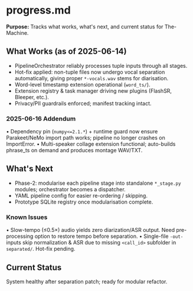 # progress.md

**Purpose:**
Tracks what works, what's next, and current status for The-Machine.

## What Works (as of 2025-06-14)

- PipelineOrchestrator reliably processes tuple inputs through all stages.
- Hot-fix applied: non-tuple files now undergo vocal separation automatically, giving proper `*-vocals.wav` stems for diarisation.
- Word-level timestamp extension operational (`word_ts/`).
- Extension registry & task manager driving new plugins (FlashSR, Bleeper, etc.).
- Privacy/PII guardrails enforced; manifest tracking intact.

### 2025-06-16 Addendum
• Dependency pin (`numpy<=2.1.*`) + runtime guard now ensure Parakeet/NeMo import path works; pipeline no longer crashes on ImportError.
• Multi-speaker collage extension functional; auto-builds phrase_ts on demand and produces montage WAV/TXT.

## What's Next

- Phase-2: modularise each pipeline stage into standalone `*_stage.py` modules; orchestrator becomes a dispatcher.
- YAML pipeline config for easier re-ordering / skipping.
- Prototype SQLite registry once modularisation complete.

### Known Issues
• Slow-tempo (≤0.5×) audio yields zero diarization/ASR output. Need pre-processing option to restore tempo before separation.
• Single-file `-out-` inputs skip normalization & ASR due to missing `<call_id>` subfolder in `separated/`. Hot-fix pending.

## Current Status

System healthy after separation patch; ready for modular refactor. 